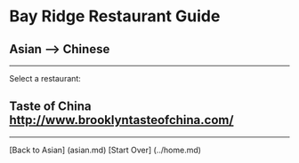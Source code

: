 # Bay Ridge Restaurant Guide
## Asian --> Chinese
---
Select a restaurant:
## Taste of China http://www.brooklyntasteofchina.com/
---
[Back to Asian] (asian.md) 
[Start Over] (../home.md)